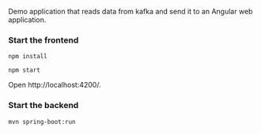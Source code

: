 Demo application that reads data from kafka and send it to an Angular web application.

### Start the frontend

```
npm install

npm start
```

Open http://localhost:4200/.

### Start the backend

```
mvn spring-boot:run
```


